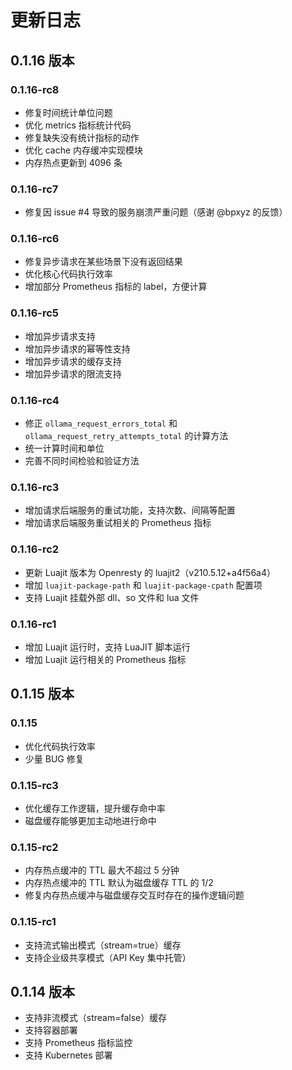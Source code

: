 # 更新日志

## 0.1.16 版本

### 0.1.16-rc8

-   修复时间统计单位问题
-   优化 metrics 指标统计代码
-   修复缺失没有统计指标的动作
-   优化 cache 内存缓冲实现模块
-   内存热点更新到 4096 条

### 0.1.16-rc7

-   修复因 issue #4 导致的服务崩溃严重问题（感谢 @bpxyz 的反馈）

### 0.1.16-rc6

-   修复异步请求在某些场景下没有返回结果
-   优化核心代码执行效率
-   增加部分 Prometheus 指标的 label，方便计算

### 0.1.16-rc5

-   增加异步请求支持
-   增加异步请求的幂等性支持
-   增加异步请求的缓存支持
-   增加异步请求的限流支持

### 0.1.16-rc4

-   修正 `ollama_request_errors_total` 和 `ollama_request_retry_attempts_total` 的计算方法
-   统一计算时间和单位
-   完善不同时间检验和验证方法

### 0.1.16-rc3

-   增加请求后端服务的重试功能，支持次数、间隔等配置
-   增加请求后端服务重试相关的 Prometheus 指标

### 0.1.16-rc2

-   更新 Luajit 版本为 Openresty 的 luajit2（v210.5.12+a4f56a4）
-   增加 `luajit-package-path` 和 `luajit-package-cpath` 配置项
-   支持 Luajit 挂载外部 dll、so 文件和 lua 文件

### 0.1.16-rc1

-   增加 Luajit 运行时，支持 LuaJIT 脚本运行
-   增加 Luajit 运行相关的 Prometheus 指标

## 0.1.15 版本

### 0.1.15

-   优化代码执行效率
-   少量 BUG 修复

### 0.1.15-rc3

-   优化缓存工作逻辑，提升缓存命中率
-   磁盘缓存能够更加主动地进行命中

### 0.1.15-rc2

-   内存热点缓冲的 TTL 最大不超过 5 分钟
-   内存热点缓冲的 TTL 默认为磁盘缓存 TTL 的 1/2
-   修复内存热点缓冲与磁盘缓存交互时存在的操作逻辑问题

### 0.1.15-rc1

-   支持流式输出模式（stream=true）缓存
-   支持企业级共享模式（API Key 集中托管）

## 0.1.14 版本

-   支持非流模式（stream=false）缓存
-   支持容器部署
-   支持 Prometheus 指标监控
-   支持 Kubernetes 部署
